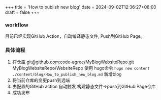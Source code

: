+++
title = 'How to publish new blog'
date = 2024-09-02T12:36:27+08:00
draft = false
+++

### workflow
目前已经实现GitHub Action，自动编译静态文件, Push到GitHub Page。

### 具体流程
1. 在仓库 git@github.com:code-agree/MyBlogWebsiteRepo.git  MyBlogWebsiteRepo/WebsiteRepo 使用
hugo命令 `hugo new content ./content/blog/How_to_publish_new_blog.md` 新增blog
2. 将当前仓库的变更push到远端
3. 由配置的GitHub action 自动触发 构建静态文件->push到GitHub Page仓库
4. 成功发布
